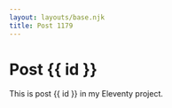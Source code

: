 ```yaml
---
layout: layouts/base.njk
title: Post 1179
---
```


# Post {{ id }}

This is post {{ id }} in my Eleventy project.
